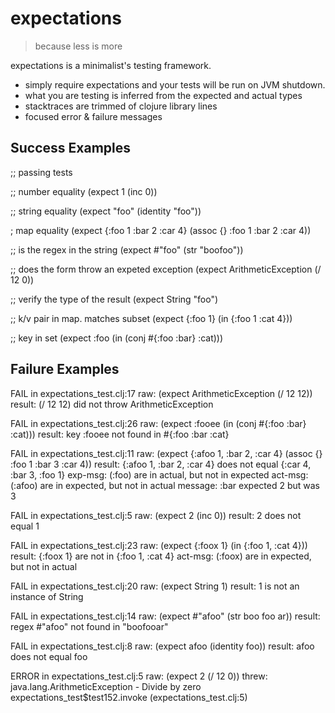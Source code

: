 # expectations

> because less is more

expectations is a minimalist's testing framework.
*  simply require expectations and your tests will be run on JVM shutdown.
*  what you are testing is inferred from the expected and actual types
*  stacktraces are trimmed of clojure library lines
*  focused error & failure messages

## Success Examples
   ;; passing tests

   ;; number equality
   (expect 1 (inc 0))

   ;; string equality
   (expect "foo" (identity "foo"))	

   ; map equality
   (expect {:foo 1 :bar 2 :car 4} (assoc {} :foo 1 :bar 2 :car 4))

   ;; is the regex in the string
   (expect #"foo" (str "boofoo"))

   ;; does the form throw an expeted exception
   (expect ArithmeticException (/ 12 0))

   ;; verify the type of the result
   (expect String "foo")

   ;; k/v pair in map. matches subset
   (expect {:foo 1} (in {:foo 1 :cat 4}))

   ;; key in set
   (expect :foo (in (conj #{:foo :bar} :cat)))

## Failure Examples
FAIL in expectations_test.clj:17
      raw: (expect ArithmeticException (/ 12 12))
   result: (/ 12 12) did not throw ArithmeticException

FAIL in expectations_test.clj:26
      raw: (expect :fooee (in (conj #{:foo :bar} :cat)))
   result: key :fooee not found in #{:foo :bar :cat}

FAIL in expectations_test.clj:11
      raw: (expect {:afoo 1, :bar 2, :car 4} (assoc {} :foo 1 :bar 3 :car 4))
   result: {:afoo 1, :bar 2, :car 4} does not equal {:car 4, :bar 3, :foo 1}
  exp-msg: (:foo) are in actual, but not in expected
  act-msg: (:afoo) are in expected, but not in actual
  message: :bar expected 2 but was 3

FAIL in expectations_test.clj:5
      raw: (expect 2 (inc 0))
   result: 2 does not equal 1

FAIL in expectations_test.clj:23
      raw: (expect {:foox 1} (in {:foo 1, :cat 4}))
   result: {:foox 1} are not in {:foo 1, :cat 4}
  act-msg: (:foox) are in expected, but not in actual

FAIL in expectations_test.clj:20
      raw: (expect String 1)
   result: 1 is not an instance of String

FAIL in expectations_test.clj:14
      raw: (expect #"afoo" (str boo foo ar))
   result: regex #"afoo" not found in "boofooar"

FAIL in expectations_test.clj:8
      raw: (expect afoo (identity foo))
   result: afoo does not equal foo

ERROR in expectations_test.clj:5
      raw: (expect 2 (/ 12 0))
    threw:  java.lang.ArithmeticException - Divide by zero
    expectations_test$test152.invoke (expectations_test.clj:5)